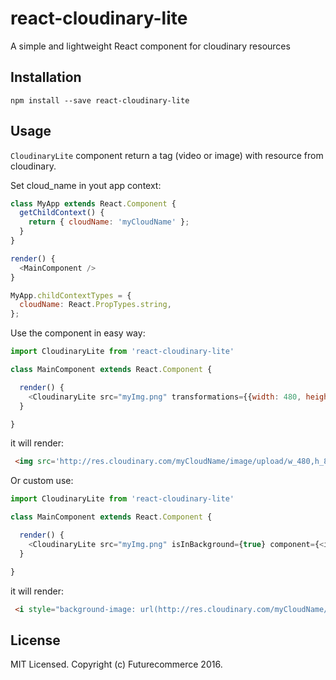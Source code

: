 # react-cloudinary-lite

A simple and lightweight React component for cloudinary resources

## Installation

    npm install --save react-cloudinary-lite

## Usage

`CloudinaryLite` component return a tag (video or image) with resource from cloudinary.

Set cloud_name in yout app context:
```javascript
class MyApp extends React.Component {
  getChildContext() {
    return { cloudName: 'myCloudName' };
  }
}

render() {
  <MainComponent />
}

MyApp.childContextTypes = {
  cloudName: React.PropTypes.string,
};
```

Use the component in easy way:
```javascript
import CloudinaryLite from 'react-cloudinary-lite'

class MainComponent extends React.Component {

  render() {
    <CloudinaryLite src="myImg.png" transformations={{width: 480, height:800, angle:'h_flip'}}/>
  }

}
```
it will render:
```html
 <img src='http://res.cloudinary.com/myCloudName/image/upload/w_480,h_800,a_hflip/myImg.png'>
```


Or custom use:
```javascript
import CloudinaryLite from 'react-cloudinary-lite'

class MainComponent extends React.Component {

  render() {
    <CloudinaryLite src="myImg.png" isInBackground={true} component={<i/>} transformations={{width: 480, height:800}}/>
  }

}
```

it will render:
```html
 <i style="background-image: url(http://res.cloudinary.com/myCloudName/image/upload/w_480,h_800,a_hflip/myImg.png)" />
```



## License

MIT Licensed. Copyright (c) Futurecommerce 2016.
